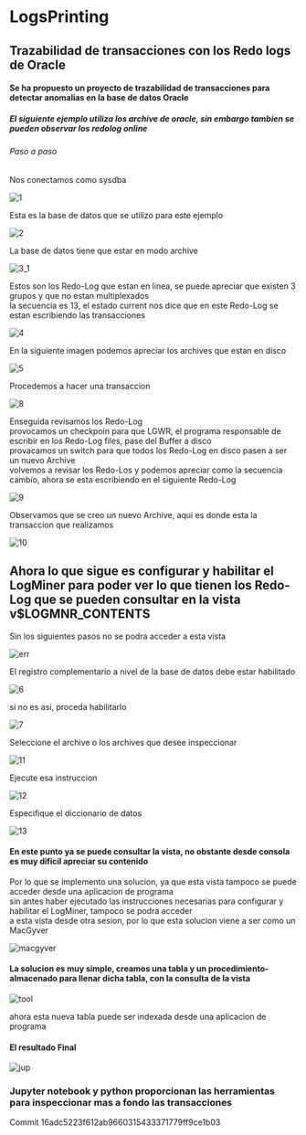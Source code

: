 # LogsPrinting

## Trazabilidad de transacciones con los Redo logs de Oracle

#### Se ha propuesto un proyecto de trazabilidad de transacciones para detectar anomalias en la base de datos Oracle

##### El siguiente ejemplo utiliza los archive de oracle, sin embargo  tambien se pueden observar los redolog online

###### Paso a paso

Nos conectamos como sysdba

![1](https://user-images.githubusercontent.com/20632410/48394804-8eedac80-e6da-11e8-9125-e75892503e72.PNG)

Esta es la base de datos que se utilizo para este ejemplo

![2](https://user-images.githubusercontent.com/20632410/48395186-0cfe8300-e6dc-11e8-9d22-1927ce8a9ad1.PNG)

La base de datos tiene que estar en modo archive

![3_1](https://user-images.githubusercontent.com/20632410/48395274-68307580-e6dc-11e8-9a29-f2a51bab118a.PNG)

Estos son los Redo-Log que estan en linea, se puede apreciar que existen 3 grupos y que no estan multiplexados <br>
la secuencia es 13, el estado current nos dice que en este Redo-Log se estan escribiendo las transacciones

![4](https://user-images.githubusercontent.com/20632410/48395622-6dda8b00-e6dd-11e8-9de0-6985dfc8157f.PNG)

En la siguiente imagen podemos apreciar los archives que estan en disco

![5](https://user-images.githubusercontent.com/20632410/48395662-99f60c00-e6dd-11e8-9b92-f637f34cd150.PNG)

Procedemos a hacer una transaccion

![8](https://user-images.githubusercontent.com/20632410/48395817-0d981900-e6de-11e8-913e-54897c2e1766.PNG)

Enseguida revisamos los Redo-Log <br>
provocamos un checkpoin para que LGWR, el programa responsable de escribir en los Redo-Log files, pase del Buffer a disco <br>
provacamos un switch para que todos los Redo-Log en disco pasen a ser un nuevo Archive <br>
volvemos a revisar los Redo-Los y podemos apreciar como la secuencia cambio, ahora se esta escribiendo en el siguiente Redo-Log <br>

![9](https://user-images.githubusercontent.com/20632410/48396388-d6c30280-e6df-11e8-8644-4fc2714e7cda.PNG)

Observamos que se creo un nuevo Archive, aqui es donde esta la transaccion que realizamos

![10](https://user-images.githubusercontent.com/20632410/48396559-78e2ea80-e6e0-11e8-9377-e23d7efc9a05.PNG)

## Ahora lo que sigue es configurar y habilitar el LogMiner para poder ver lo que tienen los Redo-Log que se pueden consultar en la vista v$LOGMNR_CONTENTS

Sin los siguientes pasos no se podra acceder a esta vista

![err](https://user-images.githubusercontent.com/20632410/48397166-826d5200-e6e2-11e8-961c-57414ab05997.PNG)

El registro complementario a nivel de la base de datos debe estar habilitado 

![6](https://user-images.githubusercontent.com/20632410/48396954-cad84000-e6e1-11e8-8777-fefdf2dfb4bf.PNG)

si no es asi, proceda habilitarlo

![7](https://user-images.githubusercontent.com/20632410/48396990-e80d0e80-e6e1-11e8-83c7-81246aafeaee.PNG)

Seleccione el archive o los archives que desee inspeccionar

![11](https://user-images.githubusercontent.com/20632410/48397050-21457e80-e6e2-11e8-9adc-4e92ef54ad89.PNG)

Ejecute esa instruccion

![12](https://user-images.githubusercontent.com/20632410/48397080-3d492000-e6e2-11e8-984e-e13f8e5839eb.PNG)

Especifique el diccionario de datos

![13](https://user-images.githubusercontent.com/20632410/48397119-5baf1b80-e6e2-11e8-85c5-cceaa27aa33c.PNG)

#### En este punto ya se puede consultar la vista, no obstante desde consola es muy dificil apreciar su contenido
Por lo que se implemento una solucion, ya que esta vista tampoco se puede acceder desde una aplicacion de programa <br>
sin antes haber ejecutado las instrucciones necesarias para configurar y habilitar el LogMiner, tampoco se podra acceder <br>
a esta vista desde otra sesion, por lo que esta solucion viene a ser como un MacGyver 

![macgyver](https://user-images.githubusercontent.com/20632410/48397842-afbaff80-e6e4-11e8-8290-c60b9571ef65.jpg)

#### La solucion es muy simple, creamos una tabla y un procedimiento-almacenado para llenar dicha tabla, con la consulta de la vista

![tool](https://user-images.githubusercontent.com/20632410/48398023-41c30800-e6e5-11e8-8f85-93898405f7c6.PNG)

ahora esta nueva tabla puede ser indexada desde una aplicacion de programa

#### El resultado Final

![jup](https://user-images.githubusercontent.com/20632410/48398391-4936e100-e6e6-11e8-9929-6cc7e7bab30e.PNG)

### Jupyter notebook y python proporcionan las herramientas para inspeccionar mas a fondo las transacciones

Commit 16adc5223f612ab9660315433371779ff9ce1b03






